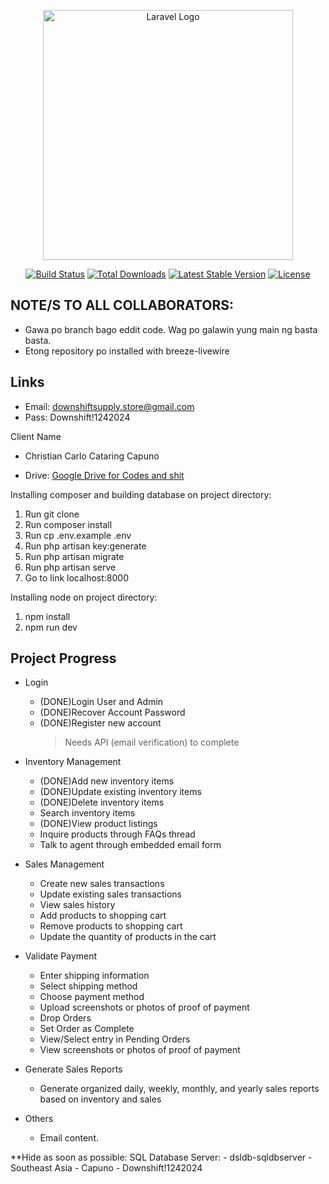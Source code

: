 <p align="center"><a href="https://laravel.com" target="_blank"><img src="https://raw.githubusercontent.com/laravel/art/master/logo-lockup/5%20SVG/2%20CMYK/1%20Full%20Color/laravel-logolockup-cmyk-red.svg" width="400" alt="Laravel Logo"></a></p>

<p align="center">
<a href="https://github.com/laravel/framework/actions"><img src="https://github.com/laravel/framework/workflows/tests/badge.svg" alt="Build Status"></a>
<a href="https://packagist.org/packages/laravel/framework"><img src="https://img.shields.io/packagist/dt/laravel/framework" alt="Total Downloads"></a>
<a href="https://packagist.org/packages/laravel/framework"><img src="https://img.shields.io/packagist/v/laravel/framework" alt="Latest Stable Version"></a>
<a href="https://packagist.org/packages/laravel/framework"><img src="https://img.shields.io/packagist/l/laravel/framework" alt="License"></a>
</p>

## NOTE/S TO ALL COLLABORATORS: 
- Gawa po branch bago eddit code. Wag po galawin yung main ng basta basta.
- Etong repository po installed with breeze-livewire

## Links
- Email: downshiftsupply.store@gmail.com
- Pass: Downshift!1242024

Client Name
- Christian Carlo Cataring Capuno

- Drive: [Google Drive for Codes and shit](https://drive.google.com/drive/folders/17CFFhPzVXMjAkvNUn-krRIs5I3kboyS4?usp=sharing)

Installing composer and building database on project directory:

1. Run git clone <my-cool-project>
2. Run composer install
3. Run cp .env.example .env
4. Run php artisan key:generate
5. Run php artisan migrate
6. Run php artisan serve
7. Go to link localhost:8000

Installing node on project directory:

1. npm install
2. npm run dev

## Project Progress

- Login
    - (DONE)Login User and Admin
    - (DONE)Recover Account Password
    - (DONE)Register new account
        >Needs API (email verification) to complete
- Inventory Management
    - (DONE)Add new inventory items
    - (DONE)Update existing inventory items
    - (DONE)Delete inventory items
    - Search inventory items
    - (DONE)View product listings
    - Inquire products through FAQs thread
    - Talk to agent through embedded email form
- Sales Management
    - Create new sales transactions
    - Update existing sales transactions
    - View sales history
    - Add products to shopping cart
    - Remove products to shopping cart
    - Update the quantity of products in the cart
- Validate Payment
    - Enter shipping information
    - Select shipping method
    - Choose payment method
    - Upload screenshots or photos of proof of payment
    - Drop Orders
    - Set Order as Complete
    - View/Select entry in Pending Orders
    - View screenshots or photos of proof of payment
- Generate Sales Reports
    - Generate organized daily, weekly, monthly, and yearly sales reports based on inventory and sales


- Others
    - Email content.


**Hide as soon as possible:
SQL Database Server:
    - dsldb-sqldbserver
    - Southeast Asia
    - Capuno
    - Downshift!1242024
